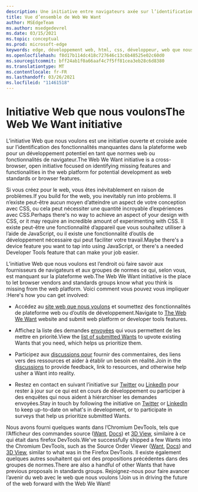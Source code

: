 ```yaml
---
description: Une initiative entre navigateurs axée sur l’identification des fonctionnalités manquantes dans la plateforme web pour un développement potentiel en tant que normes web ou fonctionnalités de navigateur.
title: Vue d’ensemble de Web We Want
author: MSEdgeTeam
ms.author: msedgedevrel
ms.date: 03/15/2021
ms.topic: conceptual
ms.prod: microsoft-edge
keywords: edge, développement web, html, css, développeur, web que nous voulons
ms.openlocfilehash: f8d17b114dc418c727646c13c6b48525e02c60d0
ms.sourcegitcommit: bff24ab1f0a66aaf4c7f5ff81cea3eb28c6d8380
ms.translationtype: MT
ms.contentlocale: fr-FR
ms.lasthandoff: 03/26/2021
ms.locfileid: "11461518"
---
```

# <a name="the-web-we-want-initiative"></a><span data-ttu-id="f89dc-104">Initiative Web que nous voulons</span><span class="sxs-lookup"><span data-stu-id="f89dc-104">The Web We Want initiative</span></span>

<span data-ttu-id="f89dc-105">L’initiative Web que nous voulons est une initiative ouverte et croisée axée sur l’identification des fonctionnalités manquantes dans la plateforme web pour un développement potentiel en tant que normes web ou fonctionnalités de navigateur.</span><span class="sxs-lookup"><span data-stu-id="f89dc-105">The Web We Want initiative is a cross-browser, open initiative focused on identifying missing features and functionalities in the web platform for potential development as web standards or browser features.</span></span>

<span data-ttu-id="f89dc-106">Si vous créez pour le web, vous êtes inévitablement en raison de problèmes.</span><span class="sxs-lookup"><span data-stu-id="f89dc-106">If you build for the web, you inevitably run into problems.</span></span> <span data-ttu-id="f89dc-107">Il n’existe peut-être aucun moyen d’atteindre un aspect de votre conception avec CSS, ou cela peut nécessiter une quantité incroyable d’expériences avec CSS.</span><span class="sxs-lookup"><span data-stu-id="f89dc-107">Perhaps there's no way to achieve an aspect of your design with CSS, or it may require an incredible amount of experimenting with CSS.</span></span> <span data-ttu-id="f89dc-108">Il existe peut-être une fonctionnalité d’appareil que vous souhaitez utiliser à l’aide de JavaScript, ou il existe une fonctionnalité d’outils de développement nécessaire qui peut faciliter votre travail.</span><span class="sxs-lookup"><span data-stu-id="f89dc-108">Maybe there's a device feature you want to tap into using JavaScript, or there's a needed Developer Tools feature that can make your job easier.</span></span>

<span data-ttu-id="f89dc-109">L’initiative Web que nous voulons est l’endroit où faire savoir aux fournisseurs de navigateurs et aux groupes de normes ce qui, selon vous, est manquant sur la plateforme web.</span><span class="sxs-lookup"><span data-stu-id="f89dc-109">The Web We Want initiative is the place to let browser vendors and standards groups know what you think is missing from the web platform.</span></span> <span data-ttu-id="f89dc-110">Voici comment vous pouvez vous impliquer :</span><span class="sxs-lookup"><span data-stu-id="f89dc-110">Here's how you can get involved:</span></span>

*   <span data-ttu-id="f89dc-111">Accédez au [site web que nous voulons][WebWeWant] et soumettez des fonctionnalités de plateforme web ou d’outils de développement.</span><span class="sxs-lookup"><span data-stu-id="f89dc-111">Navigate to [The Web We Want][WebWeWant] website and submit web platform or developer tools features.</span></span>

*   <span data-ttu-id="f89dc-112">Affichez la liste des demandes [envoyées][WebWeWantWants] qui vous permettent de les mettre en priorité.</span><span class="sxs-lookup"><span data-stu-id="f89dc-112">View the [list of submitted Wants][WebWeWantWants] to upvote existing Wants that you need, which helps us prioritize them.</span></span>

*   <span data-ttu-id="f89dc-113">Participez aux [discussions pour][GithubWebWeWantDiscussions] fournir des commentaires, des liens vers des ressources et aider à établir un besoin en réalité.</span><span class="sxs-lookup"><span data-stu-id="f89dc-113">Join in the [discussions][GithubWebWeWantDiscussions] to provide feedback, link to resources, and otherwise help usher a Want into reality.</span></span>

*   <span data-ttu-id="f89dc-114">Restez en contact en suivant l’initiative sur [Twitter][TwitterWebWeWant] ou [LinkedIn][LinkedInWebWeWant] pour rester à jour sur ce qui est en cours de développement ou participer à des enquêtes qui nous aident à hiérarchiser les demandes envoyées.</span><span class="sxs-lookup"><span data-stu-id="f89dc-114">Stay in touch by following the initiative on [Twitter][TwitterWebWeWant] or [LinkedIn][LinkedInWebWeWant] to keep up-to-date on what's in development, or to participate in surveys that help us prioritize submitted Wants.</span></span>

<span data-ttu-id="f89dc-115">Nous avons fourni quelques wants dans l’Chromium DevTools, tels que l’Afficheur des commandes source \([Want][WebWeWantWants64], [Docs][DevtoolsExperimentalFeaturesIndexSourceOrderViewer]\) et [3D View][Devtools3DViewIndex], similaire à ce qui était dans firefox DevTools.</span><span class="sxs-lookup"><span data-stu-id="f89dc-115">We've successfully shipped a few Wants into the Chromium DevTools, such as the Source Order Viewer \([Want][WebWeWantWants64], [Docs][DevtoolsExperimentalFeaturesIndexSourceOrderViewer]\) and [3D View][Devtools3DViewIndex], similar to what was in the Firefox DevTools.</span></span> <span data-ttu-id="f89dc-116">Il existe également quelques autres souhaitent qui ont des propositions précédentes dans des groupes de normes.</span><span class="sxs-lookup"><span data-stu-id="f89dc-116">There are also a handful of other Wants that have previous proposals in standards groups.</span></span> <span data-ttu-id="f89dc-117">Rejoignez-nous pour faire avancer l’avenir du web avec le web que nous voulons !</span><span class="sxs-lookup"><span data-stu-id="f89dc-117">Join us in driving the future of the web forward with the Web We Want!</span></span>

<!-- links -->  

[Devtools3DViewIndex]: ../devtools-guide-chromium/3d-view/index.md "Affichage 3D | Microsoft Docs"

[DevtoolsExperimentalFeaturesIndexSourceOrderViewer]: ../devtools-guide-chromium/experimental-features/index.md#source-order-viewer "Visionneuse de commandes source - Fonctionnalités expérimentales | Documents Microsoft"

[WebWeWant]: https://webwewant.fyi "Le site Web de votre choix"

[WebWeWantWants]: https://webwewant.fyi/wants "Ce que nous voulons | Le site web que nous voulons"

[GithubWebWeWantDiscussions]: https://github.com/WebWeWant/webwewant.fyi/discussions "Examinons le site web que nous voulons | GitHub"

[TwitterWebWeWant]: https://twitter.com/webwewantfyi "Le site Web que nous voulons | Twitter"

[LinkedInWebWeWant]: https://www.linkedin.com/company/the-web-we-want "Le site Web que nous voulons | LinkedIn"

[WebWeWantWants64]: https://webwewant.fyi/wants/64 "Je souhaite une visionneuse d’ordre source pour réorganiser le contenu : ce que nous | Le site web que nous voulons"
